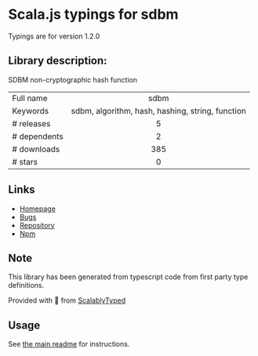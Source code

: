 
# Scala.js typings for sdbm

Typings are for version 1.2.0

## Library description:
SDBM non-cryptographic hash function

|                    |                 |
| ------------------ | :-------------: |
| Full name          | sdbm |
| Keywords           | sdbm, algorithm, hash, hashing, string, function |
| # releases         | 5 |
| # dependents       | 2 |
| # downloads        | 385 |
| # stars            | 0 |

## Links
- [Homepage](https://github.com/sindresorhus/sdbm#readme)
- [Bugs](https://github.com/sindresorhus/sdbm/issues)
- [Repository](https://github.com/sindresorhus/sdbm)
- [Npm](https://www.npmjs.com/package/sdbm)
    


## Note
This library has been generated from typescript code from first party type definitions.

Provided with :purple_heart: from [ScalablyTyped](https://github.com/oyvindberg/ScalablyTyped)

## Usage
See [the main readme](../../readme.md) for instructions.


